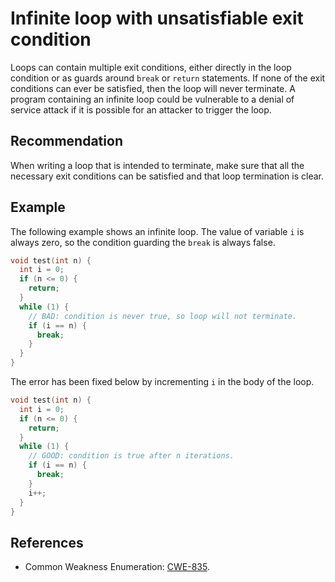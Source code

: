 # Infinite loop with unsatisfiable exit condition
Loops can contain multiple exit conditions, either directly in the loop condition or as guards around `break` or `return` statements. If none of the exit conditions can ever be satisfied, then the loop will never terminate. A program containing an infinite loop could be vulnerable to a denial of service attack if it is possible for an attacker to trigger the loop.


## Recommendation
When writing a loop that is intended to terminate, make sure that all the necessary exit conditions can be satisfied and that loop termination is clear.


## Example
The following example shows an infinite loop. The value of variable `i` is always zero, so the condition guarding the `break` is always false.


```c
void test(int n) {
  int i = 0;
  if (n <= 0) {
    return;
  }
  while (1) {
    // BAD: condition is never true, so loop will not terminate.
    if (i == n) {
      break;
    }
  }
}

```
The error has been fixed below by incrementing `i` in the body of the loop.


```c
void test(int n) {
  int i = 0;
  if (n <= 0) {
    return;
  }
  while (1) {
    // GOOD: condition is true after n iterations.
    if (i == n) {
      break;
    }
    i++;
  }
}

```

## References
* Common Weakness Enumeration: [CWE-835](https://cwe.mitre.org/data/definitions/835.html).
